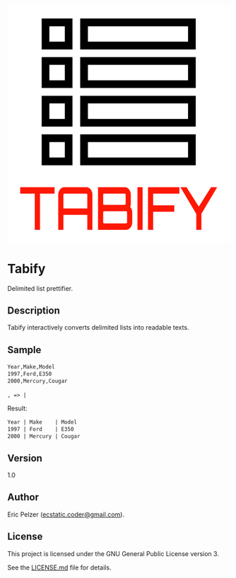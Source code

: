 ![](https://github.com/senselogic/TABIFY/blob/master/LOGO/tabify.png)

# Tabify

Delimited list prettifier.

## Description

Tabify interactively converts delimited lists into readable texts.

## Sample

```
Year,Make,Model
1997,Ford,E350
2000,Mercury,Cougar

, => |
```
Result:
```
Year | Make    | Model
1997 | Ford    | E350
2000 | Mercury | Cougar
```

## Version

1.0

## Author

Eric Pelzer (ecstatic.coder@gmail.com).

## License

This project is licensed under the GNU General Public License version 3.

See the [LICENSE.md](LICENSE.md) file for details.
